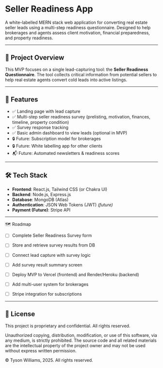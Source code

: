 # Seller Readiness App

A white-labelled MERN stack web application for converting real estate seller leads using a multi-step readiness questionnaire. Designed to help brokerages and agents assess client motivation, financial preparedness, and property readiness.

---

## 🧠 Project Overview

This MVP focuses on a single lead-capturing tool: the **Seller Readiness Questionnaire**. The tool collects critical information from potential sellers to help real estate agents convert cold leads into active listings.

---

## 🚀 Features

- ✅ Landing page with lead capture
- ✅ Multi-step seller readiness survey (prelisting, motivation, finances, timeline, property condition)
- ✅ Survey response tracking
- ✅ Basic admin dashboard to view leads (optional in MVP)
- 🔒 Future: Subscription model for brokerages
- 🔒 Future: White labelling app for other clients
- 📬 Future: Automated newsletters & readiness scores

---

## 🛠️ Tech Stack

- **Frontend**: React.js, Tailwind CSS (or Chakra UI)
- **Backend**: Node.js, Express.js
- **Database**: MongoDB (Atlas)
- **Authentication**: JSON Web Tokens (JWT) *(future)*
- **Payment (Future)**: Stripe API

---

🗺️ Roadmap
 - [ ] Complete Seller Readiness Survey form

 - [ ] Store and retrieve survey results from DB

 - [ ] Connect lead capture with survey logic

 - [ ] Add survey result summary screen

 - [ ] Deploy MVP to Vercel (frontend) and Render/Heroku (backend)

 - [ ] Add multi-user system for brokerages

 - [ ] Stripe integration for subscriptions

---

## 🔐 License

This project is proprietary and confidential. All rights reserved.

Unauthorized copying, distribution, modification, or use of this software, via any medium, is strictly prohibited. The source code and all related materials are the intellectual property of the project owner and may not be used without express written permission.

© Tyson Williams, 2025. All rights reserved.
